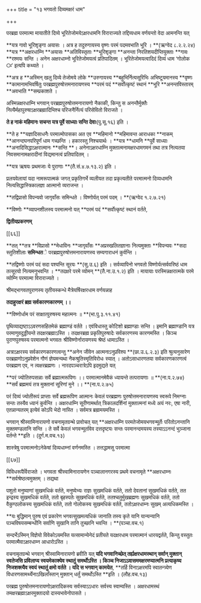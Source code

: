 +++
title = "१३ भगवतो दिव्यमक्षरं धाम"

+++

परब्रह्म परमात्मा मायातीते दिव्ये भूरितेजोमयेऽक्षरधामनि विराराज्यते तद्दिव्यधाम वर्णयन्तो वेदा आमनन्ति यत्

**यत्र गावो भूरिशृङ्गा अयासः । अत्र ह तदुरुगायस्य वृष्णः परमं पदमवभाति भूरि । **(ऋग्वेद ८.२.२.२४) **यत्र **अक्षरधाम्नि **अयासः **अतिविस्तृताः **भूरिशृङ्गा **अनन्ता निरतिशयदीप्तियुक्ताः **गावः **रश्मयः सन्ति । अनेन अक्षरधाम्नो भूरितेजोमयत्वं प्रतिपादितम् । भूरितेजोमयत्वादिदं दिव्यं धाम ‘गोलोक **ः**’  इत्यपि कथ्यते ।

**अत्र ह **अस्मिन् खलु दिव्ये तेजोमये लोके **उरुगायस्य **बहुभिर्नित्यसूरिभिः अभिष्टूयमानस्य **वृष्णः **कामानामभिवर्षितुः परब्रह्मपुरुषोत्तमनारायणस्य **परमं पदं **सर्वोत्कृष्टं स्थानं **भूरि **अनन्तविस्तारम् **अवभाति **सम्प्रकाशते ।

अस्मिन्नक्षरधाम्नि भगवान् परब्रह्मपुरुषोत्तमनारायणो नैकाकी, किन्तु स अनन्तैर्मुक्तैः नित्यैर्महापुरुषाऽक्षरब्रह्मादिभिश्च परिजनैर्नित्यं परिसेवितो विराजते ।

**ते ह नाकं महिमानः सचन्त यत्र पूर्वे साध्याः सन्ति देवाः**(पु.सू.१६) इति ।

**ते ह **यज्ञादिसाधनैः परमात्मोपासका अत एव **महिमानो **महिमावन्त आराधका **नाकम् **आनन्दघनपरिपूर्णं धाम गच्छन्ति । हकारस्तु निश्चयार्थः । **यत्र **धामनि **पूर्वे साध्याः **अनादिसिद्धाऽक्षरात्मानः **सन्ति **।  अनेनाऽक्षरधाम्नि मुक्तात्मनामक्षरधामगमनं तथा तत्र नित्यतया निवसमानामक्षरादीनां विद्यमानत्वं प्रतिपादितम् ।

**यत्र ऋषयः प्रथमजाः ये पुराणाः **(तै.सं.४.७.१३.२) इति ।

प्रलयवेलायां यदा नामरूपात्मकं जगत् प्रकृतिगर्भे व्यलीयत तदा प्रकृत्यतीते परमात्मनो दिव्यधामनि नित्यसिद्धास्त्रिकालज्ञा आत्मानो व्यराजन्त ।

**तद्विप्रासो विपन्यवो जागृवाँसः समिन्धते । विष्णोर्यत् परमं पदम् । **(ऋग्वेद १.२.७.२१)

**विष्णोः **व्यापनशीलस्य परमात्मनो यत् **परमं पदं **सर्वोत्कृष्टं स्थानं वर्तते,

**द्वितीयप्रकरणम्**

[[६६]]

**तत् **तत्र **विप्रासो **मेधाविनः **जागृवाँसः **अप्रस्खलितज्ञानाः नित्यमुक्ताः **विपन्यवः **सदा स्तुतिशीलाः **समिन्धत**े  परब्रह्मपुरुषोत्तमनारायणस्य सम्यगाराधनं कुर्वन्ति ।

**तद्विष्णोः परमं पदं सदा पश्यन्ति सूरयः **(सु.उ.६) इति । सर्वव्यापिनो भगवतो विष्णोर्यत्सर्ववरिष्ठं धाम तत्सूरयो नित्यमनुभवन्ति । **तदक्षरे परमे व्योमन् **(तै.ना.उ.१.२) इति । मायायाः परस्मिन्नक्षरात्मके परमे व्योम्नि परमात्मा विराराज्यते ।

श्रीमद्भागवतपुराणस्य तृतीयस्कन्धे मैत्रेयर्षिरक्षरधाम वर्णयन्नाह

**तदाहुरक्षरं ब्रह्म सर्वकारणकारणम् ।।**

**विष्णोर्धाम परं साक्षात्पुरुषस्य महात्मनः ॥ **(भा.पु.३.११.४१)

पृथिव्याद्यष्टाऽऽवरणसहितमेकं ब्रह्माण्डं वर्तते । एवंविधास्तु कोटिशो ब्रह्माण्डाः सन्ति । इमानि ब्रह्माण्डानि यत्र परमाणुवदुड्डीयन्ते तदक्षरब्रह्माऽस्ति । तदक्षरब्रह्म प्रकृतिपुरुषादेः सर्वकारणस्य कारणमस्ति । किञ्च पुराणपुरुषस्य परमात्मनो भगवतः श्रीविष्णोर्नारायणस्य श्रेष्ठं धामाऽस्ति ।

अत्राऽक्षरस्य सर्वकारणकारणत्वन्तु **अनेन जीवेन आत्मनाऽनुप्रविश्य **(छा.उ.६.२.३) इति श्रुत्यनुसारेण परब्रह्मणोऽनुप्रवेशेन गौणं ज्ञेयमन्यथा नैकश्रुतिस्मृतिविरोधः स्यात् । अतोऽसाधारणतया सर्वकारणकारणत्वं परब्रह्मण एव, न त्वक्षरब्रह्मणः । नारदपञ्चरात्रेऽपि इदमुद्यते यत्

**परं ज्योतिरुपसन्नाः सर्वे ब्रह्मात्मरूपिणः ।।  परमात्मानमेवैकं ध्यायन्ते तत्परायणाः ॥ **(ना.प.२.७४) **सर्वं ब्रह्ममयं तत्र मुक्तानां सूरिणां मुने ।।  **(ना.प.२.७५)

परं दिव्यं ज्योतीरूपं प्राप्ताः सर्वे ब्रह्मरूपिण आत्मानः केवलं परब्रह्मणः पुरुषोत्तमनारायणस्य स्वरूपे निमग्नाः सन्तः तस्यैव ध्यानं कुर्वन्ति । अक्षरधाम्नि सूरीणामर्थात् त्रिकालदर्शिनां मुक्तात्मनां मध्ये अयं नरः, एषा नारी, एतन्नान्यतरम् इत्येवं कोऽपि भेदो नास्ति । सर्वमत्र ब्रह्ममयमस्ति ।

भगवान् श्रीस्वामिनारायणो वचनामृतग्रन्थे प्रावोचत् यत् **अक्षरधाम्नि परमतेजोमयभगवन्मूर्तेः परितोऽनन्तानि मुक्तमण्डलानि सन्ति । ते सर्वे केवलं भगवन्मूर्तावेव दत्तदृष्टयः सन्तः परमानन्दमयस्य तस्याऽऽनन्दं भुञ्जाना वर्तन्ते **इति । (दुर्ग.म.वच.१३)

शास्त्रेषु परमात्मनोऽनेकेषां दिव्यधाम्नां वर्णनमस्ति । तत्तद्धामसु परमात्मा

[[६७]]

विविधरूपैर्विराजते । भगवता श्रीस्वामिनारायणेन पञ्चालानगरस्य प्रथमे वचनामृते **अक्षरधाम्नः **सर्वश्रेष्ठत्वमुक्तम् । तद्यथा

पशुतो मनुष्याणां सुखमधिकं वर्तते, मनुष्येभ्यः राज्ञः सुखमधिकं वर्तते, ततो देवतानां सुखमधिकं वर्तते, तत इन्द्रस्य सुखमधिकं वर्तते, ततो बृहस्पतेः सुखमधिकं वर्तते, ततश्चतुर्मुखब्रह्मणः सुखमधिकं वर्तते, ततो वैकुण्ठलोकस्य सुखमधिकं वर्तते, ततो गोलोकस्य सुखमधिकं वर्तते, ततोऽक्षरधाम्नः सुखम् अत्यधिकमस्ति ।

**यः बुद्धिमान् पुरुष एवं प्रकारेण भगवत्सुखमत्यधिकं जानाति तस्य कृते यानि यान्यन्यानि पञ्चविषयसम्बन्धीनि सर्वाणि सुखानि तानि तुच्छानि भवन्ति । **(पञ्चा.वच.१)

सन्दर्भेऽस्मिन् विज्ञेयो विवेकोऽयमस्ति यत्सामान्येनेदं प्रतीयते यदक्षरधाम परमात्मानं धारयद्वर्तते, किन्तु वस्तुतः परमात्मैवाऽक्षरधाम्न आधारोऽस्ति ।

वचनामृतग्रन्थे भगवान् श्रीस्वामिनारायणो ब्रवीति यत् **यदि भगवानिच्छेत् तर्ह्यक्षरधामस्थान् सर्वान् मुक्तान् स्वतेजसि प्रविलाप्य स्वयमेकाक्येव स्थातुं समर्थोऽस्ति । किञ्च निजाऽऽवासममक्षरमप्यात्मनि प्रत्याकृष्य निजशक्त्यैव स्वयं स्थातुं क्षमो वर्तते । यदि स भगवान् कामयेत**,  **तर्हि विनाऽक्षरमपि स्वातन्त्र्येण विधारणसामर्थ्येनाऽखिलाँस्तान् मुक्तान् धर्तुं समर्थोऽस्ति **इति । (लौह.वच.१३)

परब्रह्म पुरुषोत्तमनारायणोऽक्षरादिकस्य सर्वस्याऽऽधारः सर्वस्य स्वाम्यस्ति । अक्षरधामस्थं तमक्षरब्रह्माऽक्षरमुक्तादयो दास्यभावेनोपासते ।
